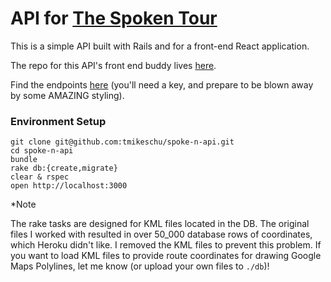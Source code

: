 # API for [The Spoken Tour](http://www.thespokentour.com/)

This is a simple API built with Rails and for a front-end React application.

The repo for this API's front end buddy lives [here](https://github.com/tmikeschu/spoke-n).

Find the endpoints [here](http://spoken-api.herokuapp.com/) (you'll need a key, and prepare to be blown away by some AMAZING styling).

### Environment Setup

```
git clone git@github.com:tmikeschu/spoke-n-api.git
cd spoke-n-api
bundle
rake db:{create,migrate}
clear & rspec
open http://localhost:3000
```

*Note

The rake tasks are designed for KML files located in the DB. The original files I worked with resulted in over 50_000 database rows of coordinates, which Heroku didn't like. I removed the KML files to prevent this problem. If you want to load KML files to provide route coordinates for drawing Google Maps Polylines, let me know (or upload your own files to `./db`)!
